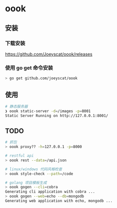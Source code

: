 # oook


## 安装
### 下载安装
https://github.com/Joeyscat/oook/releases

### 使用 go get 命令安装
```bash
> go get github.com/joeyscat/oook
```

## 使用
```bash
# 静态服务器
❯ oook static-server -d=/images -p=8001
Static Server Running on http://127.0.0.1:8001/
```

## TODO
```bash
# 抓包
> oook proxy?? -h=127.0.0.1 -p=8000

# restful api
> oook rest --data=/api.json

# linux/windows 代码风格检查
> oook style-check --path=/code

# golang 项目模板生成
> oook gogen --cli=cobra
Generating cli application with cobra ...
> oook gogen --web=echo --db=mongodb
Generating web application with echo, mongodb ... 

```
